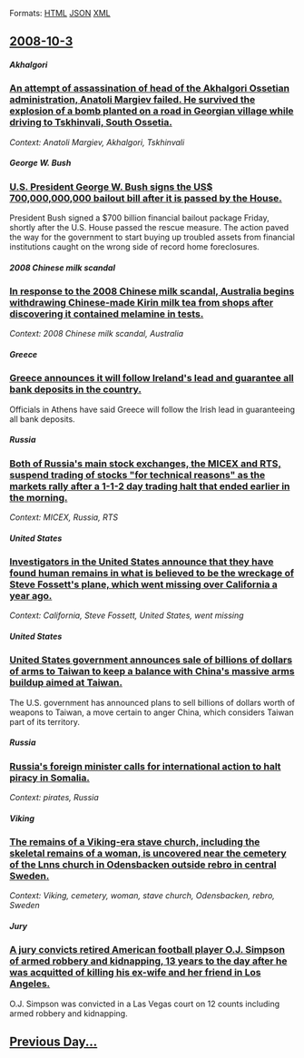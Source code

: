 
Formats: [HTML](2008/10/3/index.html)  [JSON](2008/10/3/index.json)  [XML](2008/10/3/index.xml)  

## [2008-10-3](/news/2008/10/3/index.md)

##### Akhalgori
### [ An attempt of assassination of head of the Akhalgori Ossetian administration, Anatoli Margiev failed. He survived the explosion of a bomb planted on a road in Georgian village while driving to Tskhinvali, South Ossetia. ](/news/2008/10/3/an-attempt-of-assassination-of-head-of-the-akhalgori-ossetian-administration-anatoli-margiev-failed-he-survived-the-explosion-of-a-bomb-p.md)
_Context: Anatoli Margiev, Akhalgori, Tskhinvali_

##### George W. Bush
### [ U.S. President George W. Bush signs the US$ 700,000,000,000 bailout bill after it is passed by the House. ](/news/2008/10/3/u-s-president-george-w-bush-signs-the-us-700-000-000-000-bailout-bill-after-it-is-passed-by-the-house.md)
President Bush signed a $700 billion financial bailout package Friday, shortly after the U.S. House passed the rescue measure. The action paved the way for the government to start buying up troubled assets from financial institutions caught on the wrong side of record home foreclosures.

##### 2008 Chinese milk scandal
### [ In response to the 2008 Chinese milk scandal, Australia begins withdrawing Chinese-made Kirin milk tea from shops after discovering it contained melamine in tests. ](/news/2008/10/3/in-response-to-the-2008-chinese-milk-scandal-australia-begins-withdrawing-chinese-made-kirin-milk-tea-from-shops-after-discovering-it-cont.md)
_Context: 2008 Chinese milk scandal, Australia_

##### Greece
### [ Greece announces it will follow Ireland's lead and guarantee all bank deposits in the country. ](/news/2008/10/3/greece-announces-it-will-follow-ireland-s-lead-and-guarantee-all-bank-deposits-in-the-country.md)
Officials in Athens have said Greece will follow the Irish lead in guaranteeing all bank deposits.

##### Russia
### [ Both of Russia's main stock exchanges, the MICEX and RTS, suspend trading of stocks "for technical reasons" as the markets rally after a 1-1-2 day trading halt that ended earlier in the morning. ](/news/2008/10/3/both-of-russia-s-main-stock-exchanges-the-micex-and-rts-suspend-trading-of-stocks-for-technical-reasons-as-the-markets-rally-after-a-1.md)
_Context: MICEX, Russia, RTS_

##### United States
### [ Investigators in the United States announce that they have found human remains in what is believed to be the wreckage of Steve Fossett's plane, which went missing over California a year ago. ](/news/2008/10/3/investigators-in-the-united-states-announce-that-they-have-found-human-remains-in-what-is-believed-to-be-the-wreckage-of-steve-fossett-s-pl.md)
_Context: California, Steve Fossett, United States, went missing_

##### United States
### [ United States government announces sale of billions of dollars of arms to Taiwan to keep a balance with China's massive arms buildup aimed at Taiwan. ](/news/2008/10/3/united-states-government-announces-sale-of-billions-of-dollars-of-arms-to-taiwan-to-keep-a-balance-with-china-s-massive-arms-buildup-aimed.md)
The U.S. government has announced plans to sell billions of dollars worth of weapons to Taiwan, a move certain to anger China, which considers Taiwan part of its territory.

##### Russia
### [ Russia's foreign minister calls for international action to halt piracy in Somalia. ](/news/2008/10/3/russia-s-foreign-minister-calls-for-international-action-to-halt-piracy-in-somalia.md)
_Context: pirates, Russia_

##### Viking
### [ The remains of a Viking-era stave church, including the skeletal remains of a woman, is uncovered near the cemetery of the Lnns church in Odensbacken outside rebro in central Sweden. ](/news/2008/10/3/the-remains-of-a-viking-era-stave-church-including-the-skeletal-remains-of-a-woman-is-uncovered-near-the-cemetery-of-the-lannas-church-in.md)
_Context: Viking, cemetery, woman, stave church, Odensbacken, rebro, Sweden_

##### Jury
### [ A jury convicts retired American football player O.J. Simpson of armed robbery and kidnapping, 13 years to the day after he was acquitted of killing his ex-wife and her friend in Los Angeles. ](/news/2008/10/3/a-jury-convicts-retired-american-football-player-o-j-simpson-of-armed-robbery-and-kidnapping-13-years-to-the-day-after-he-was-acquitted-o.md)
O.J. Simpson was convicted in a Las Vegas court on 12 counts including armed robbery and kidnapping.

## [Previous Day...](/news/2008/10/2/index.md)

